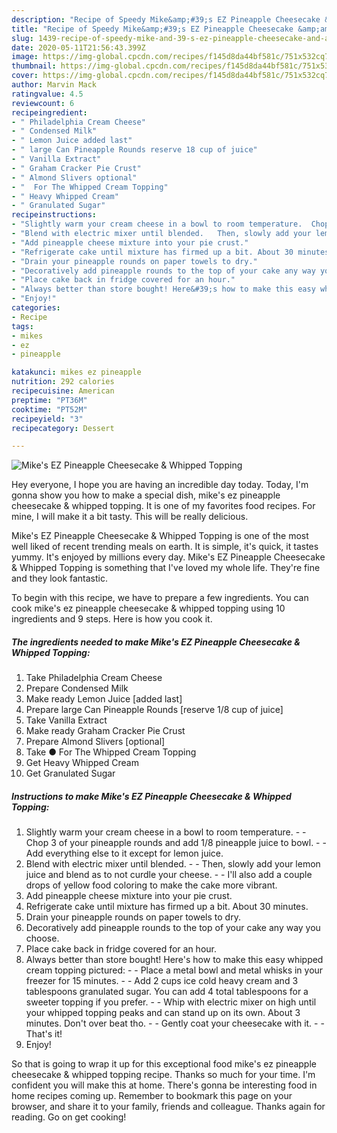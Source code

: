```yaml
---
description: "Recipe of Speedy Mike&amp;#39;s EZ Pineapple Cheesecake &amp;amp; Whipped Topping"
title: "Recipe of Speedy Mike&amp;#39;s EZ Pineapple Cheesecake &amp;amp; Whipped Topping"
slug: 1439-recipe-of-speedy-mike-and-39-s-ez-pineapple-cheesecake-and-amp-whipped-topping
date: 2020-05-11T21:56:43.399Z
image: https://img-global.cpcdn.com/recipes/f145d8da44bf581c/751x532cq70/mikes-ez-pineapple-cheesecake-whipped-topping-recipe-main-photo.jpg
thumbnail: https://img-global.cpcdn.com/recipes/f145d8da44bf581c/751x532cq70/mikes-ez-pineapple-cheesecake-whipped-topping-recipe-main-photo.jpg
cover: https://img-global.cpcdn.com/recipes/f145d8da44bf581c/751x532cq70/mikes-ez-pineapple-cheesecake-whipped-topping-recipe-main-photo.jpg
author: Marvin Mack
ratingvalue: 4.5
reviewcount: 6
recipeingredient:
- " Philadelphia Cream Cheese"
- " Condensed Milk"
- " Lemon Juice added last"
- " large Can Pineapple Rounds reserve 18 cup of juice"
- " Vanilla Extract"
- " Graham Cracker Pie Crust"
- " Almond Slivers optional"
- "  For The Whipped Cream Topping"
- " Heavy Whipped Cream"
- " Granulated Sugar"
recipeinstructions:
- "Slightly warm your cream cheese in a bowl to room temperature.  Chop 3 of your pineapple rounds and add 1/8 pineapple juice to bowl.   Add everything else to it except for lemon juice."
- "Blend with electric mixer until blended.   Then, slowly add your lemon juice and blend as to not curdle your cheese.   I&#39;ll also add a couple drops of yellow food coloring to make the cake more vibrant."
- "Add pineapple cheese mixture into your pie crust."
- "Refrigerate cake until mixture has firmed up a bit. About 30 minutes."
- "Drain your pineapple rounds on paper towels to dry."
- "Decoratively add pineapple rounds to the top of your cake any way you choose."
- "Place cake back in fridge covered for an hour."
- "Always better than store bought! Here&#39;s how to make this easy whipped cream topping pictured:  Place a metal bowl and metal whisks in your freezer for 15 minutes.   Add 2 cups ice cold heavy cream and 3 tablespoons granulated sugar. You can add 4 total tablespoons for a sweeter topping if you prefer.   Whip with electric mixer on high until your whipped topping peaks and can stand up on its own. About 3 minutes. Don&#39;t over beat tho.  Gently coat your cheesecake with it.   That&#39;s it!"
- "Enjoy!"
categories:
- Recipe
tags:
- mikes
- ez
- pineapple

katakunci: mikes ez pineapple 
nutrition: 292 calories
recipecuisine: American
preptime: "PT36M"
cooktime: "PT52M"
recipeyield: "3"
recipecategory: Dessert

---
```



![Mike&#39;s EZ Pineapple Cheesecake &amp; Whipped Topping](https://img-global.cpcdn.com/recipes/f145d8da44bf581c/751x532cq70/mikes-ez-pineapple-cheesecake-whipped-topping-recipe-main-photo.jpg)

Hey everyone, I hope you are having an incredible day today. Today, I'm gonna show you how to make a special dish, mike&#39;s ez pineapple cheesecake &amp; whipped topping. It is one of my favorites food recipes. For mine, I will make it a bit tasty. This will be really delicious.



Mike&#39;s EZ Pineapple Cheesecake &amp; Whipped Topping is one of the most well liked of recent trending meals on earth. It is simple, it's quick, it tastes yummy. It's enjoyed by millions every day. Mike&#39;s EZ Pineapple Cheesecake &amp; Whipped Topping is something that I've loved my whole life. They're fine and they look fantastic.


To begin with this recipe, we have to prepare a few ingredients. You can cook mike&#39;s ez pineapple cheesecake &amp; whipped topping using 10 ingredients and 9 steps. Here is how you cook it.

<!--inarticleads1-->

##### The ingredients needed to make Mike&#39;s EZ Pineapple Cheesecake &amp; Whipped Topping:

1. Take  Philadelphia Cream Cheese
1. Prepare  Condensed Milk
1. Make ready  Lemon Juice [added last]
1. Prepare  large Can Pineapple Rounds [reserve 1/8 cup of juice]
1. Take  Vanilla Extract
1. Make ready  Graham Cracker Pie Crust
1. Prepare  Almond Slivers [optional]
1. Take  ● For The Whipped Cream Topping
1. Get  Heavy Whipped Cream
1. Get  Granulated Sugar




<!--inarticleads2-->

##### Instructions to make Mike&#39;s EZ Pineapple Cheesecake &amp; Whipped Topping:

1. Slightly warm your cream cheese in a bowl to room temperature. -  - Chop 3 of your pineapple rounds and add 1/8 pineapple juice to bowl.  -  - Add everything else to it except for lemon juice.
1. Blend with electric mixer until blended.  -  - Then, slowly add your lemon juice and blend as to not curdle your cheese.  -  - I&#39;ll also add a couple drops of yellow food coloring to make the cake more vibrant.
1. Add pineapple cheese mixture into your pie crust.
1. Refrigerate cake until mixture has firmed up a bit. About 30 minutes.
1. Drain your pineapple rounds on paper towels to dry.
1. Decoratively add pineapple rounds to the top of your cake any way you choose.
1. Place cake back in fridge covered for an hour.
1. Always better than store bought! Here&#39;s how to make this easy whipped cream topping pictured: -  - Place a metal bowl and metal whisks in your freezer for 15 minutes.  -  - Add 2 cups ice cold heavy cream and 3 tablespoons granulated sugar. You can add 4 total tablespoons for a sweeter topping if you prefer.  -  - Whip with electric mixer on high until your whipped topping peaks and can stand up on its own. About 3 minutes. Don&#39;t over beat tho. -  - Gently coat your cheesecake with it.  -  - That&#39;s it!
1. Enjoy!




So that is going to wrap it up for this exceptional food mike&#39;s ez pineapple cheesecake &amp; whipped topping recipe. Thanks so much for your time. I'm confident you will make this at home. There's gonna be interesting food in home recipes coming up. Remember to bookmark this page on your browser, and share it to your family, friends and colleague. Thanks again for reading. Go on get cooking!
